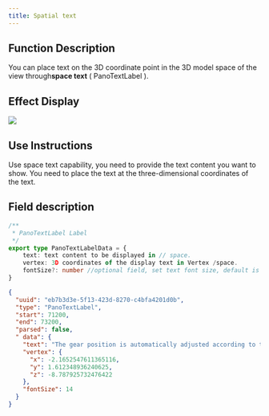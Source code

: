 ```yaml
---
title: Spatial text
---
```


## Function Description
You can place text on the 3D coordinate point in the 3D model space of the view through**space text** ( PanoTextLabel ).

## Effect Display

<img src="//vrlab-public.ljcdn.com/common/file/web/fc6fe362-6e2d-42ec-9011-89e2ff714504.png
" />

## Use Instructions
Use space text capability, you need to provide the text content you want to show. You need to place the text at the three-dimensional coordinates of the text.

## Field description

```ts title="PanoTextLabelData 数据类型"
/**
 * PanoTextLabel Label
 */
export type PanoTextLabelData = {
    text: text content to be displayed in // space.
    vertex: 3D coordinates of the display text in Vertex /space.
    fontSize?: number //optional field, set text font size, default is 16px.
}
```

```json title="空间文本类型数据样例"
{
  "uuid": "eb7b3d3e-5f13-423d-8270-c4bfa4201d0b",
  "type": "PanoTextLabel",
  "start": 71200,
  "end": 73200,
  "parsed": false,
  " data": {
    "text": "The gear position is automatically adjusted according to the smoke volume",
    "vertex": {
      "x": -2.1652547611365116,
      "y": 1.612348936240625,
      "z": -8.787925732476422
    },
    "fontSize": 14
  }
}
```
